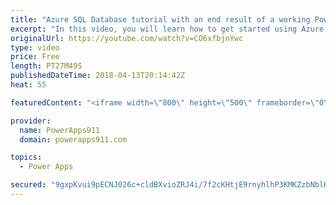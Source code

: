 ```yaml
---
title: "Azure SQL Database tutorial with an end result of a working PowerApps sql app"
excerpt: "In this video, you will learn how to get started using Azure SQL Databases. This video is focused on making sense to technical and non-technical users alike with a focus on getting you productive as quickly as possible.    If you are into PowerApps this is everything you need to know to go from building"
originalUrl: https://youtube.com/watch?v=CO6xfbjnYwc
type: video
price: Free
length: PT27M49S
publishedDateTime: 2018-04-13T20:14:42Z
heat: 55

featuredContent: "<iframe width=\"800\" height=\"500\" frameborder=\"0\" src=\"https://www.youtube.com/embed/CO6xfbjnYwc\" allow=\"accelerometer; autoplay; encrypted-media; gyroscope; picture-in-picture\" allowfullscreen></iframe>"

provider:
  name: PowerApps911
  domain: powerapps911.com

topics:
  - Power Apps

secured: "9gxpKvui9pECNJ026c+cldBXvioZRJ4i/7f2cKHtjE9rnyhlhP3KMKZzbNblH2ZZXANhzkKWYjakfvnEoX5fSO5AW/D2QJMWy49b+A+7latWhVtLrpP3vDX3jeB/AlotbDJYAfUullOVcbxPsUvpqIsWeST+yxdkUDn5wb2PkQN1Cqj4ulaQKamrCXdku+q3W+5nKHf+TT/jtQ3o2Zr/3vtx367F+2iLtK6w1cvKSR9l4KXK1dvBZwP6LyCUPW30qwObSHrmeVrhb9qvQAMMgFoGnshiDWafCMa3Y6BlpNZ9ggOQmRfvkiyIAwBhUAo0Ycomca8HnVQAd18MibPJipvTi+vpWVaRRpaFHUqjYf9Po+DRiQlSppMwSN6xnGYoQk/LKREkp6npMCo2crm3rg==;qlTuPTkWlZHnyVaoKi2Cxw=="
---
```



